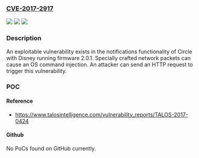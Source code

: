 ### [CVE-2017-2917](https://cve.mitre.org/cgi-bin/cvename.cgi?name=CVE-2017-2917)
![](https://img.shields.io/static/v1?label=Product&message=Circle&color=blue)
![](https://img.shields.io/static/v1?label=Version&message=n%2Fa&color=blue)
![](https://img.shields.io/static/v1?label=Vulnerability&message=command%20injection&color=brighgreen)

### Description

An exploitable vulnerability exists in the notifications functionality of Circle with Disney running firmware 2.0.1. Specially crafted network packets can cause an OS command injection. An attacker can send an HTTP request to trigger this vulnerability.

### POC

#### Reference
- https://www.talosintelligence.com/vulnerability_reports/TALOS-2017-0424

#### Github
No PoCs found on GitHub currently.

